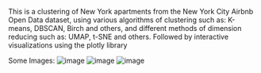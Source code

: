 This is a clustering of New York apartments from the New York City Airbnb Open Data dataset, using various algorithms of clustering such as: K-means, DBSCAN, Birch and others, and different methods of dimension reducing such as: UMAP, t-SNE and others. Followed by interactive visualizations using the plotly library

Some Images:
![image](https://user-images.githubusercontent.com/76585902/191492933-dfb943b0-89a9-4184-b559-19c7a5fe194f.png)
![image](https://user-images.githubusercontent.com/76585902/191493066-0764a75f-1786-4d6e-a8b3-3d7d88cf7f7c.png)
![image](https://user-images.githubusercontent.com/76585902/191493775-728af161-164f-42f6-9091-6955dd2a154e.png)
